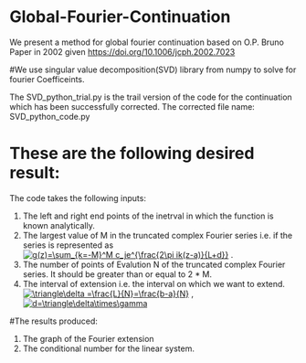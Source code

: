 # Global-Fourier-Continuation
We present a method for global fourier continuation based on O.P. Bruno Paper in 2002 given https://doi.org/10.1006/jcph.2002.7023

#We use singular value decomposition(SVD) library from numpy to solve for fourier Coefficeints.


The SVD_python_trial.py is the trail version of the code for the continuation which has been successfully corrected.
The corrected file name: SVD_python_code.py

# These are the following desired result:
The code takes the following inputs:
1. The left and right end points of the inetrval in which the function is known analytically.
2. The largest value of M in the truncated complex Fourier series i.e. if the series is represented as <br/>
<a href="https://www.codecogs.com/eqnedit.php?latex=g(z)=\sum_{k=-M}^M&space;c_je^{\frac{2\pi&space;ik(z-a)}{L&plus;d}}" target="_blank"><img src="https://latex.codecogs.com/gif.latex?g(z)=\sum_{k=-M}^M&space;c_je^{\frac{2\pi&space;ik(z-a)}{L&plus;d}}" title="g(z)=\sum_{k=-M}^M c_je^{\frac{2\pi ik(z-a)}{L+d}}" /></a> .
3. The number of points of Evalution N of the truncated complex Fourier series. It should be greater than or equal to 2 * M.
4. The interval of extension i.e. the interval on which we want to extend.<br/>
<a href="https://www.codecogs.com/eqnedit.php?latex=\triangle\delta&space;=\frac{L}{N}=\frac{b-a}{N}" target="_blank"><img src="https://latex.codecogs.com/gif.latex?\triangle\delta&space;=\frac{L}{N}=\frac{b-a}{N}" title="\triangle\delta =\frac{L}{N}=\frac{b-a}{N}" /></a> , <a href="https://www.codecogs.com/eqnedit.php?latex=d=\triangle\delta\times\gamma" target="_blank"><img src="https://latex.codecogs.com/gif.latex?d=\triangle\delta\times\gamma" title="d=\triangle\delta\times\gamma" /></a>

#The results produced:
1. The graph of the Fourier extension
2. The conditional number for the linear system.
